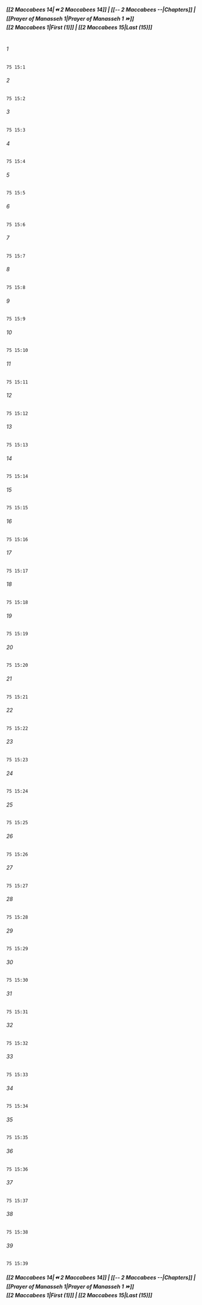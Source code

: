 
##### **[[2 Maccabees 14|⏪ 2 Maccabees 14]] | [[-- 2 Maccabees --|Chapters]] | [[Prayer of Manasseh 1|Prayer of Manasseh 1 ⏩]]**<br>**[[2 Maccabees 1|First (1)]] | [[2 Maccabees 15|Last (15)]]**<br><br>

###### 1
``` verse
75 15:1
```
###### 2
``` verse
75 15:2
```
###### 3
``` verse
75 15:3
```
###### 4
``` verse
75 15:4
```
###### 5
``` verse
75 15:5
```
###### 6
``` verse
75 15:6
```
###### 7
``` verse
75 15:7
```
###### 8
``` verse
75 15:8
```
###### 9
``` verse
75 15:9
```
###### 10
``` verse
75 15:10
```
###### 11
``` verse
75 15:11
```
###### 12
``` verse
75 15:12
```
###### 13
``` verse
75 15:13
```
###### 14
``` verse
75 15:14
```
###### 15
``` verse
75 15:15
```
###### 16
``` verse
75 15:16
```
###### 17
``` verse
75 15:17
```
###### 18
``` verse
75 15:18
```
###### 19
``` verse
75 15:19
```
###### 20
``` verse
75 15:20
```
###### 21
``` verse
75 15:21
```
###### 22
``` verse
75 15:22
```
###### 23
``` verse
75 15:23
```
###### 24
``` verse
75 15:24
```
###### 25
``` verse
75 15:25
```
###### 26
``` verse
75 15:26
```
###### 27
``` verse
75 15:27
```
###### 28
``` verse
75 15:28
```
###### 29
``` verse
75 15:29
```
###### 30
``` verse
75 15:30
```
###### 31
``` verse
75 15:31
```
###### 32
``` verse
75 15:32
```
###### 33
``` verse
75 15:33
```
###### 34
``` verse
75 15:34
```
###### 35
``` verse
75 15:35
```
###### 36
``` verse
75 15:36
```
###### 37
``` verse
75 15:37
```
###### 38
``` verse
75 15:38
```
###### 39
``` verse
75 15:39
```

##### **[[2 Maccabees 14|⏪ 2 Maccabees 14]] | [[-- 2 Maccabees --|Chapters]] | [[Prayer of Manasseh 1|Prayer of Manasseh 1 ⏩]]**<br>**[[2 Maccabees 1|First (1)]] | [[2 Maccabees 15|Last (15)]]**
